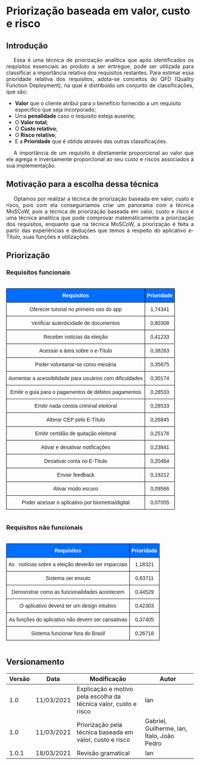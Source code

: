 # Priorização baseada em valor, custo e risco

## Introdução

<p style="text-indent: 20px; text-align: justify">
Essa é uma técnica de priorização analítica que após identificados os requisitos essenciais ao produto a ser entregue, pode ser utilizada para classificar a importância relativa dos requisitos restantes. Para estimar essa prioridade relativa dos requisitos, adota-se conceitos do QFD (Quality Function Deployment), na qual é distribuído um conjunto de classificações, que são: 
</p>

- **Valor** que o cliente atribui para o benefício fornecido a um requisito específico que seja incorporado;
- Uma **penalidade** caso o requisito esteja ausente;
- O **Valor total**;
- O **Custo relativo**;
- O **Risco relativo**;
- E a **Prioridade** que é obtida através das outras classificações.

<p style="text-indent: 20px; text-align: justify">
A importância de um requisito é diretamente proporcional ao valor que ele agrega e inversamente proporcional ao seu custo e riscos associados à sua implementação.
</p>

## Motivação para a escolha dessa técnica

<p style="text-indent: 20px; text-align: justify">
Optamos por realizar a técnica de priorização baseada em valor, custo e risco, pois com ela conseguiríamos criar um panorama com a técnica MoSCoW, pois a técnica de priorização baseada em valor, custo e risco é uma técnica analítica que pode comprovar matemáticamente a priorização dos requisitos, enquanto que na técnica MoSCoW, a priorização é feita a partir das experiências e deduções que temos a respeito do aplicativo e-Título, suas funções e utilizações.
</p>


## Priorização

### Requisitos funcionais

<div style="display: flex; justify-content: center">
    <style type="text/css">
    .tg  {border-collapse:collapse;border-spacing:0;}
    .tg td{border-color:black;border-style:solid;border-width:1px;font-family:Arial, sans-serif;font-size:14px;
    overflow:hidden;padding:10px 5px;word-break:normal;}
    .tg th{border-color:black;border-style:solid;border-width:1px;font-family:Arial, sans-serif;font-size:14px;
    font-weight:normal;overflow:hidden;padding:10px 5px;word-break:normal;}
    .tg .tg-hsqc{background-color:#006EFF;color:#FFF;font-weight:bold;text-align:center;vertical-align:middle}
    .tg .tg-f4yw{background-color:#FFF;text-align:center;vertical-align:middle}
    .tg .tg-nrix{text-align:center;vertical-align:middle}
    </style>
    <table class="tg">
    <thead>
    <tr>
        <th class="tg-hsqc">Requisitos</th>
        <th class="tg-hsqc">Prioridade</th>
    </tr>
    </thead>
    <tbody>
    <tr>
        <td class="tg-f4yw">Oferecer tutorial no primeiro uso do app</td>
        <td class="tg-nrix">1,74341</td>
    </tr>
    <tr>
        <td class="tg-f4yw">Verificar autenticidade de documentos</td>
        <td class="tg-nrix">0,80308</td>
    </tr>
    <tr>
        <td class="tg-nrix">Receber notícias da eleição</td>
        <td class="tg-nrix">0,41233</td>
    </tr>
    <tr>
        <td class="tg-nrix">Acessar a área sobre o e-Título</td>
        <td class="tg-nrix">0,38263</td>
    </tr>
    <tr>
        <td class="tg-nrix">Poder voluntariar-se como mesária</td>
        <td class="tg-nrix">0,35675</td>
    </tr>
    <tr>
        <td class="tg-f4yw">Aumentar a acessibilidade para usuários com dificuldades</td>
        <td class="tg-nrix">0,30174</td>
    </tr>
    <tr>
        <td class="tg-nrix">Emitir o guia para o pagamentos de débitos pagamentos</td>
        <td class="tg-nrix">0,28533</td>
    </tr>
    <tr>
        <td class="tg-nrix">Emitir nada consta criminal eleitoral</td>
        <td class="tg-nrix">0,28533</td>
    </tr>
    <tr>
        <td class="tg-nrix">Alterar CEP pelo E-Título</td>
        <td class="tg-nrix">0,26845</td>
    </tr>
    <tr>
        <td class="tg-nrix">Emitir certidão de quitação eleitoral</td>
        <td class="tg-nrix">0,25176</td>
    </tr>
    <tr>
        <td class="tg-nrix">Ativar e desativar notificações</td>
        <td class="tg-nrix">0,23841</td>
    </tr>
    <tr>
        <td class="tg-nrix">Desativar conta no E-Título</td>
        <td class="tg-nrix">0,20464</td>
    </tr>
    <tr>
        <td class="tg-nrix">Enviar feedback</td>
        <td class="tg-nrix">0,19212</td>
    </tr>
    <tr>
        <td class="tg-nrix">Ativar modo escuro</td>
        <td class="tg-nrix">0,09566</td>
    </tr>
    <tr>
        <td class="tg-nrix">Poder acessar o aplicativo por biometria/digital</td>
        <td class="tg-nrix">0,07055</td>
    </tr>
    </tbody>
    </table>
</div>

### Requisitos não funcionais

<div style="display: flex; justify-content: center">
    <style type="text/css">
    .tg  {border-collapse:collapse;border-spacing:0;}
    .tg td{border-color:black;border-style:solid;border-width:1px;font-family:Arial, sans-serif;font-size:14px;
    overflow:hidden;padding:10px 5px;word-break:normal;}
    .tg th{border-color:black;border-style:solid;border-width:1px;font-family:Arial, sans-serif;font-size:14px;
    font-weight:normal;overflow:hidden;padding:10px 5px;word-break:normal;}
    .tg .tg-hsqc{background-color:#006EFF;color:#FFF;font-weight:bold;text-align:center;vertical-align:middle}
    .tg .tg-nrix{text-align:center;vertical-align:middle}
    </style>
    <table class="tg">
    <thead>
    <tr>
        <th class="tg-hsqc">Requisitos</th>
        <th class="tg-hsqc">Prioridade</th>
    </tr>
    </thead>
    <tbody>
    <tr>
        <td class="tg-nrix">As&nbsp;&nbsp;&nbsp;notícias sobre a eleição deverão ser imparciais</td>
        <td class="tg-nrix">1,18321</td>
    </tr>
    <tr>
        <td class="tg-nrix">Sistema ser enxuto</td>
        <td class="tg-nrix">0,63711</td>
    </tr>
    <tr>
        <td class="tg-nrix">Demonstrar como as funcionalidades acontecem</td>
        <td class="tg-nrix">0,44529</td>
    </tr>
    <tr>
        <td class="tg-nrix">O aplicativo deverá ter um design intuitivo</td>
        <td class="tg-nrix">0,42303</td>
    </tr>
    <tr>
        <td class="tg-nrix">As funções do aplicativo não devem ser cansativas</td>
        <td class="tg-nrix">0,37405</td>
    </tr>
    <tr>
        <td class="tg-nrix">Sistema funcionar fora do Brasil</td>
        <td class="tg-nrix">0,26718</td>
    </tr>
    </tbody>
    </table>
</div>

## Versionamento
| Versão | Data | Modificação | Autor |
|--|--|--|--|
| 1.0 | 11/03/2021 | Explicação e motivo pela escolha da técnica valor, custo e risco | Ian |
| 1.0 | 11/03/2021 | Priorização pela técnica baseada em valor, custo e risco | Gabriel, Guilherme, Ian, Ítalo, João Pedro |
| 1.0.1 | 18/03/2021 | Revisão gramatical | Ian |